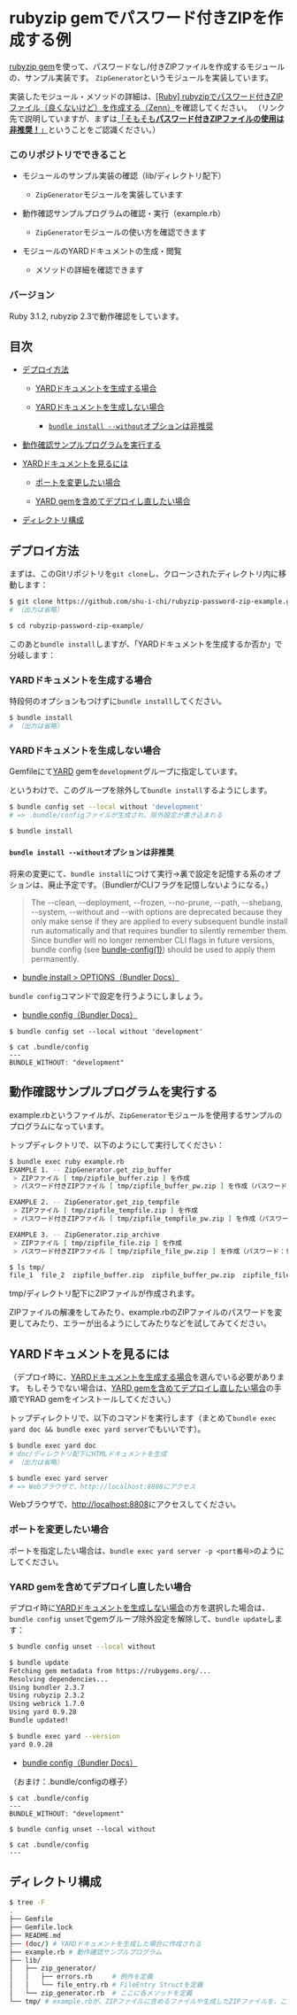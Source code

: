 # rubyzip gemでパスワード付きZIPを作成する例

[rubyzip gem](https://github.com/rubyzip/rubyzip)を使って、パスワードなし/付きZIPファイルを作成するモジュールの、サンプル実装です。
`ZipGenerator`というモジュールを実装しています。

実装したモジュール・メソッドの詳細は、[[Ruby] rubyzipでパスワード付きZIPファイル（良くないけど）を作成する（Zenn）](https://zenn.dev/shuichi/articles/ruby-rubyzip-password-zip)を確認してください。
（リンク先で説明していますが、まずは[「そもそも**パスワード付きZIPファイルの使用は非推奨！**」](https://zenn.dev/shuichi/articles/ruby-rubyzip-password-zip#%E3%81%BE%E3%81%9A%E3%81%AF%E3%83%91%E3%82%B9%E3%83%AF%E3%83%BC%E3%83%89%E4%BB%98%E3%81%8Dzip%E3%83%95%E3%82%A1%E3%82%A4%E3%83%AB%E3%81%AE%E4%BD%BF%E7%94%A8%E4%B8%AD%E6%AD%A2%E3%82%92%E6%A4%9C%E8%A8%8E%E3%81%97%E3%82%88%E3%81%86)ということをご認識ください。）

### このリポジトリでできること

* モジュールのサンプル実装の確認（lib/ディレクトリ配下）

  * `ZipGenerator`モジュールを実装しています

* 動作確認サンプルプログラムの確認・実行（example.rb）

  * `ZipGenerator`モジュールの使い方を確認できます

* モジュールのYARDドキュメントの生成・閲覧

  * メソッドの詳細を確認できます

### バージョン

Ruby 3.1.2, rubyzip 2.3で動作確認をしています。

## 目次

* [デプロイ方法](#デプロイ方法)

  * [YARDドキュメントを生成する場合](#YARDドキュメントを生成する場合)

  * [YARDドキュメントを生成しない場合](#YARDドキュメントを生成しない場合)

    * [`bundle install --without`オプションは非推奨](#bundle-install---withoutオプションは非推奨)

* [動作確認サンプルプログラムを実行する](#動作確認サンプルプログラムを実行する)

* [YARDドキュメントを見るには](#yardドキュメントを見るには)

  * [ポートを変更したい場合](#ポートを変更したい場合)

  * [YARD gemを含めてデプロイし直したい場合](#yard-gemを含めてデプロイし直したい場合)

* [ディレクトリ構成](#ディレクトリ構成)

## デプロイ方法

まずは、このGitリポジトリを`git clone`し、クローンされたディレクトリ内に移動します：

```bash
$ git clone https://github.com/shu-i-chi/rubyzip-password-zip-example.git
# （出力は省略）

$ cd rubyzip-password-zip-example/
```

このあと`bundle install`しますが、「YARDドキュメントを生成するか否か」で分岐します：

### YARDドキュメントを生成する場合

特段何のオプションもつけずに`bundle install`してください。

```bash
$ bundle install
# （出力は省略）
```

### YARDドキュメントを生成しない場合

Gemfileにて[YARD](https://github.com/lsegal/yard) gemを`development`グループに指定しています。

というわけで、このグループを除外して`bundle install`するようにします。

```bash
$ bundle config set --local without 'development'
# => .bundle/configファイルが生成され、除外設定が書き込まれる

$ bundle install
```

#### `bundle install --without`オプションは非推奨

将来の変更にて、`bundle install`につけて実行->裏で設定を記憶する系のオプションは、廃止予定です。（BundlerがCLIフラグを記憶しないようになる。）

> The --clean, --deployment, --frozen, --no-prune, --path, --shebang, --system, --without and --with options are deprecated because they only make sense if they are applied to every subsequent bundle install run automatically and that requires bundler to silently remember them. Since bundler will no longer remember CLI flags in future versions, bundle config (see [bundle-config(1)](https://bundler.io/man/bundle-config.1.html)) should be used to apply them permanently.

* [bundle install > OPTIONS（Bundler Docs）](https://bundler.io/man/bundle-install.1.html#OPTIONS)

`bundle config`コマンドで設定を行うようにしましょう。

* [bundle config（Bundler Docs）](https://bundler.io/man/bundle-config.1.html)

```bash:.bundle/configに設定が書き込まれる様子
$ bundle config set --local without 'development'

$ cat .bundle/config
---
BUNDLE_WITHOUT: "development"
```

## 動作確認サンプルプログラムを実行する

example.rbというファイルが、`ZipGenerator`モジュールを使用するサンプルのプログラムになっています。

トップディレクトリで、以下のようにして実行してください：

```bash
$ bundle exec ruby example.rb
EXAMPLE 1. -- ZipGenerator.get_zip_buffer
 > ZIPファイル [ tmp/zipfile_buffer.zip ] を作成
 > パスワード付きZIPファイル [ tmp/zipfile_buffer_pw.zip ] を作成（パスワード：buffer）

EXAMPLE 2. -- ZipGenerator.get_zip_tempfile
 > ZIPファイル [ tmp/zipfile_tempfile.zip ] を作成
 > パスワード付きZIPファイル [ tmp/zipfile_tempfile_pw.zip ] を作成（パスワード：tempfile）

EXAMPLE 3. -- ZipGenerator.zip_archive
 > ZIPファイル [ tmp/zipfile_file.zip ] を作成
 > パスワード付きZIPファイル [ tmp/zipfile_file_pw.zip ] を作成（パスワード：file）

$ ls tmp/
file_1  file_2  zipfile_buffer.zip  zipfile_buffer_pw.zip  zipfile_file.zip  zipfile_file_pw.zip  zipfile_tempfile.zip  zipfile_tempfile_pw.zip
```

tmp/ディレクトリ配下にZIPファイルが作成されます。

ZIPファイルの解凍をしてみたり、example.rbのZIPファイルのパスワードを変更してみたり、エラーが出るようにしてみたりなどを試してみてください。

## YARDドキュメントを見るには

（デプロイ時に、[YARDドキュメントを生成する場合](#YARDドキュメントを生成する場合)を選んでいる必要があります。
もしそうでない場合は、[YARD gemを含めてデプロイし直したい場合](#yard-gemを含めてデプロイし直したい場合)の手順でYRAD gemをインストールしてください。）

トップディレクトリで、以下のコマンドを実行します（まとめて`bundle exec yard doc && bundle exec yard server`でもいいです）。

```bash
$ bundle exec yard doc
# doc/ディレクトリ配下にHTMLドキュメントを生成
# （出力は省略）

$ bundle exec yard server
# => Webブラウザで、http://localhost:8808にアクセス
```

Webブラウザで、[http://localhost:8808](http://localhost:8808)にアクセスしてください。

### ポートを変更したい場合

ポートを指定したい場合は、`bundle exec yard server -p <port番号>`のようにしてください。

### YARD gemを含めてデプロイし直したい場合

デプロイ時に[YARDドキュメントを生成しない場合](#YARDドキュメントを生成しない場合)の方を選択した場合は、`bundle config unset`でgemグループ除外設定を解除して、`bundle update`します：

```bash
$ bundle config unset --local without

$ bundle update
Fetching gem metadata from https://rubygems.org/...
Resolving dependencies...
Using bundler 2.3.7
Using rubyzip 2.3.2
Using webrick 1.7.0
Using yard 0.9.28
Bundle updated!

$ bundle exec yard --version
yard 0.9.28
```

* [bundle config（Bundler Docs）](https://bundler.io/man/bundle-config.1.html)

（おまけ：.bundle/configの様子）

```bash:.bundle/configから設定が消える様子
$ cat .bundle/config
---
BUNDLE_WITHOUT: "development"

$ bundle config unset --local without

$ cat .bundle/config
---
```

## ディレクトリ構成

```bash
$ tree -F
.
├── Gemfile
├── Gemfile.lock
├── README.md
├── (doc/) # YARDドキュメントを生成した場合に作成される
├── example.rb # 動作確認サンプルプログラム
├── lib/
│   ├── zip_generator/
│   │   ├── errors.rb     # 例外を定義
│   │   └── file_entry.rb # FileEntry Structを定義
│   └── zip_generator.rb  # ここに各メソッドを定義
└── tmp/ # example.rbが、ZIPファイルに含めるファイルや生成したZIPファイルを、ここに格納
```
